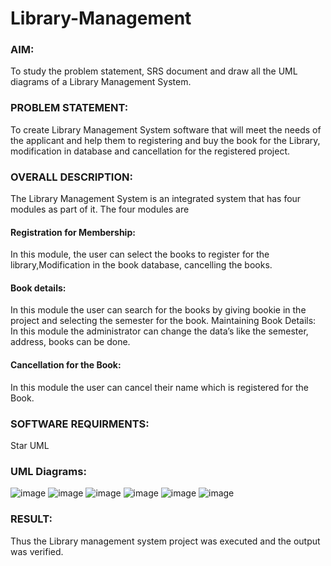 # Library-Management
### AIM:
To study the problem statement, SRS document and draw all the UML diagrams of a Library Management System.
### PROBLEM STATEMENT:
To create Library Management System software that will meet the needs of the applicant
and help them to registering and buy the book for the Library, modification in database and
cancellation for the registered project.
### OVERALL DESCRIPTION:
The Library Management System is an integrated system that has four modules as part of
it. The four modules are
#### Registration for Membership:
In this module, the user can select the books to register for the library,Modification in the book
database, cancelling the books.
#### Book details:
In this module the user can search for the books by giving bookie in the project and selecting
the semester for the book.
Maintaining Book Details:
In this module the administrator can change the data’s like the semester, address, books can be
done.
#### Cancellation for the Book:
In this module the user can cancel their name which is registered for the Book.
### SOFTWARE REQUIRMENTS:
Star UML
### UML Diagrams:
![image](https://github.com/anithapalani2123/Library-Management/assets/94184990/5656c58c-04ce-4106-bef7-0bae51093970)
![image](https://github.com/anithapalani2123/Library-Management/assets/94184990/2160f94b-f32c-44c6-ae9e-ef574d32e3df)
![image](https://github.com/anithapalani2123/Library-Management/assets/94184990/cbc8b4b7-013f-476f-b266-18b2833219b3)
![image](https://github.com/anithapalani2123/Library-Management/assets/94184990/8804802b-18c9-4524-9413-aacfc0c55bce)
![image](https://github.com/anithapalani2123/Library-Management/assets/94184990/0d49205b-cca6-4a12-8477-ccf4e5c0ee00)
![image](https://github.com/anithapalani2123/Library-Management/assets/94184990/e704bbf1-5f86-437d-abc1-2cbe69d6f09a)

### RESULT:
Thus the Library management system project was executed and the output was verified.
